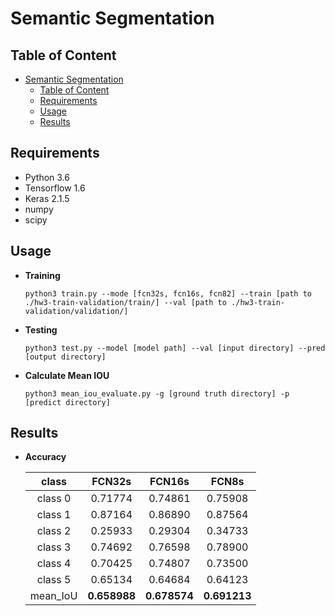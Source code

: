 # Semantic Segmentation

## Table of Content

<!-- @import "[TOC]" {cmd="toc" depthFrom=1 depthTo=6 orderedList=false} -->

<!-- code_chunk_output -->

* [Semantic Segmentation](#semantic-segmentation)
	* [Table of Content](#table-of-content)
	* [Requirements](#requirements)
	* [Usage](#usage)
	* [Results](#results)
		

<!-- /code_chunk_output -->

## Requirements
  * Python 3.6
  * Tensorflow 1.6
  * Keras 2.1.5
  * numpy
  * scipy

## Usage

  * **Training**

    ```
    python3 train.py --mode [fcn32s, fcn16s, fcn82] --train [path to ./hw3-train-validation/train/] --val [path to ./hw3-train-validation/validation/] 
    ```

  * **Testing**

    ```
    python3 test.py --model [model path] --val [input directory] --pred [output directory] 
    ```

  * **Calculate Mean IOU**

    ```
    python3 mean_iou_evaluate.py -g [ground truth directory] -p [predict directory]
    ```

## Results

  *	**Accuracy**
    
    class     | FCN32s  | FCN16s  | FCN8s
    :--------------------------:|:--------------------------:|:--------------------------:|:--------------------------:
    class 0   | 0.71774 | 0.74861 | 0.75908
    class 1   | 0.87164 | 0.86890 | 0.87564
    class 2   | 0.25933 | 0.29304 | 0.34733
    class 3   | 0.74692 | 0.76598 | 0.78900
    class 4   | 0.70425 | 0.74807 | 0.73500
    class 5   | 0.65134 | 0.64684 | 0.64123
    mean_IoU  | **0.658988** | **0.678574** | **0.691213**
